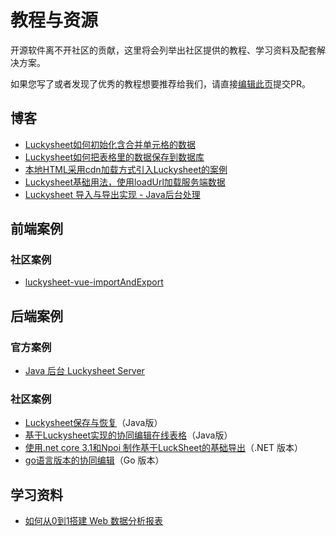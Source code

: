 # 教程与资源

开源软件离不开社区的贡献，这里将会列举出社区提供的教程、学习资料及配套解决方案。

如果您写了或者发现了优秀的教程想要推荐给我们，请直接[编辑此页](https://github.com/mengshukeji/Luckysheet/edit/master/docs/zh/guide/resource.md)提交PR。

## 博客
- [Luckysheet如何初始化含合并单元格的数据](https://www.cnblogs.com/DuShuSir/p/13272397.html)
- [Luckysheet如何把表格里的数据保存到数据库](https://www.cnblogs.com/DuShuSir/p/13857874.html)
- [本地HTML采用cdn加载方式引入Luckysheet的案例](https://www.cnblogs.com/DuShuSir/p/13859103.html)
- [Luckysheet基础用法，使用loadUrl加载服务端数据](https://blog.csdn.net/DCDC2020/article/details/108486525)
- [Luckysheet 导入与导出实现 - Java后台处理](https://blog.csdn.net/u014632228/article/details/109738221)

## 前端案例

### 社区案例
- [luckysheet-vue-importAndExport](https://github.com/oy-paddy/luckysheet-vue-importAndExport/tree/master/)

## 后端案例

### 官方案例
- [Java 后台 Luckysheet Server](https://github.com/mengshukeji/LuckysheetServer)

### 社区案例
- [Luckysheet保存与恢复](https://gitee.com/ichiva/luckysheet-saved-in-recovery)（Java版）
- [基于Luckysheet实现的协同编辑在线表格](https://github.com/DilemmaVi/ecsheet)（Java版）
- [使用.net core 3.1和Npoi 制作基于LuckSheet的基础导出](https://gitee.com/xiong-kangli/luck-sheet_.-net-core)（.NET 版本）
- [go语言版本的协同编辑](https://github.com/fandypeng/excel2config)（Go 版本）

## 学习资料

- [如何从0到1搭建 Web 数据分析报表](https://github.com/mengshukeji/LuckyResources/blob/master/ppt/%E5%A6%82%E4%BD%95%E4%BB%8E0%E5%88%B01%E6%90%AD%E5%BB%BA%20Web%20%E6%95%B0%E6%8D%AE%E5%88%86%E6%9E%90%E6%8A%A5%E8%A1%A8.pptx)